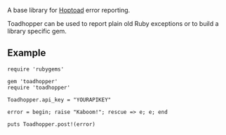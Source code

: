 A base library for [Hoptoad](http://www.hoptoadapp.com/) error reporting.

Toadhopper can be used to report plain old Ruby exceptions or to build a library specific gem.

## Example

    require 'rubygems'

    gem 'toadhopper'
    require 'toadhopper'

    Toadhopper.api_key = "YOURAPIKEY"

    error = begin; raise "Kaboom!"; rescue => e; e; end

    puts Toadhopper.post!(error)
